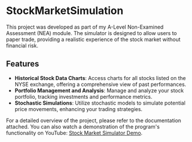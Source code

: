 # StockMarketSimulation

This project was developed as part of my A-Level Non-Examined Assessment (NEA) module. The simulator is designed to allow users to paper trade, providing a realistic experience of the stock market without financial risk.

## Features

- **Historical Stock Data Charts**: Access charts for all stocks listed on the NYSE exchange, offering a comprehensive view of past performances.
- **Portfolio Management and Analysis**: Manage and analyze your stock portfolio, tracking investments and performance metrics.
- **Stochastic Simulations**: Utilize stochastic models to simulate potential price movements, enhancing your trading strategies.

For a detailed overview of the project, please refer to the documentation attached. You can also watch a demonstration of the program's functionality on YouTube: [Stock Market Simulator Demo](https://youtu.be/IYRjPYVRNJw).
